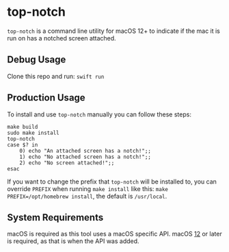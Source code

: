 # top-notch

`top-notch` is a command line utility for macOS 12+ to indicate if the mac it is run on has a notched screen attached.

## Debug Usage
Clone this repo and run: `swift run`

## Production Usage
To install and use `top-notch` manually you can follow these steps:
```
make build
sudo make install
top-notch
case $? in
    0) echo "An attached screen has a notch!";;
    1) echo "No attached screen has a notch!";;
    2) echo "No screen attached!";;
esac
```
If you want to change the prefix that `top-notch` will be installed to, you can override `PREFIX` when running `make install` like this: `make PREFIX=/opt/homebrew install`, the default is `/usr/local`.

## System Requirements

macOS is required as this tool uses a macOS specific API. macOS [12](https://developer.apple.com/documentation/appkit/nsscreen/safeareainsets) or later is required, as that is when the API was added.
